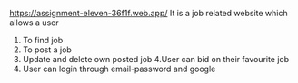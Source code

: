 https://assignment-eleven-36f1f.web.app/
It is a job related website which allows a user
1. To find job
2. To post a job
3. Update and delete own posted job
4.User can bid on their favourite job
5. User can login through email-password and google
